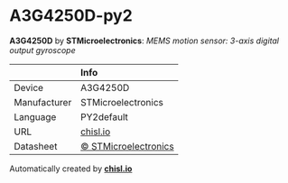# A3G4250D-py2

**A3G4250D** by **STMicroelectronics**: *MEMS motion sensor: 3-axis digital output gyroscope*

|              | Info                         |
|:-------------|:-----------------------------|
| Device       | A3G4250D                        |
| Manufacturer | STMicroelectronics |
| Language     | PY2default |
| URL          | [chisl.io](https://chisl.io/v/A3G4250D?t=py2&r=default) |
| Datasheet    | [&copy; STMicroelectronics](http://www.st.com/resource/en/datasheet/a3g4250d.pdf) |

Automatically created by **[chisl.io](https://chisl.io)**
